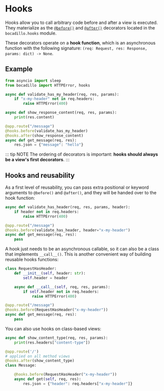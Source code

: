 # Hooks

Hooks allow you to call arbitrary code before and after a view is executed. They materialize as the [`@before()`](/api/hooks.md#before) and [`@after()`](/api/hooks.md#after) decorators located in the `bocadillo.hooks` module.

These decorators operate on a **hook function**, which is an asynchronous function with the following signature: `(req: Request, res: Response, params: dict) -> None`.

## Example

```python
from asyncio import sleep
from bocadillo import HTTPError, hooks

async def validate_has_my_header(req, res, params):
    if "x-my-header" not in req.headers:
        raise HTTPError(400)

async def show_response_content(req, res, params):
    print(res.content)

@app.route("/message")
@hooks.before(validate_has_my_header)
@hooks.after(show_response_content)
async def get_message(req, res):
    res.json = {"message": "hello"}
```

::: tip NOTE
The ordering of decorators is important: **hooks should always be a view's first decorators**.
:::

## Hooks and reusability

As a first level of reusability, you can pass extra positional or keyword arguments to `@before()` and `@after()`, and they will be handed over to the hook function:

```python
async def validate_has_header(req, res, params, header):
    if header not in req.headers:
        raise HTTPError(400)

@app.route("/message")
@hooks.before(validate_has_header, header="x-my-header")
async def get_message(req, res):
    pass
```

A hook just needs to be an asynchronous callable, so it can also be a class that implements `__call__()`. This is another convenient way of building reusable hooks functions:

```python
class RequestHasHeader:
    def __init__(self, header: str):
        self.header = header

    async def __call__(self, req, res, params):
        if self.header not in req.headers:
            raise HTTPError(400)

@app.route("/message")
@hooks.before(RequestHasHeader("x-my-header"))
async def get_message(req, res):
    pass
```

You can also use hooks on class-based views:

```python
async def show_content_type(req, res, params):
    print(res.headers["content-type"])

@app.route('/')
# applied on all method views
@hooks.after(show_content_type)
class Message:

    @hooks.before(RequestHasHeader("x-my-header"))
    async def get(self, req, res):
        res.json = {"header": req.headers["x-my-header"]}
```
